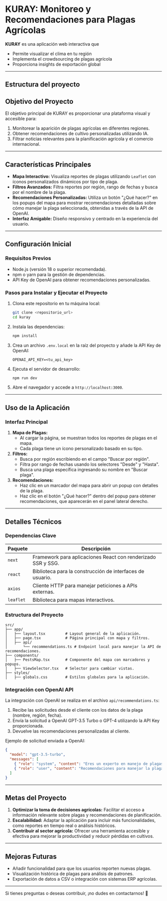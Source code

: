 
# KURAY: Monitoreo y Recomendaciones para Plagas Agrícolas

**KURAY** es una aplicación web interactiva que  
- Permite visualizar el clima en tu región
- Implementa el crowdsourcing de plagas agrícola
- Proporciona insights de exportación global

---

## Estructura del proyecto


## **Objetivo del Proyecto**
El objetivo principal de KURAY es proporcionar una plataforma visual y accesible para:
1. Monitorear la aparición de plagas agrícolas en diferentes regiones.
2. Obtener recomendaciones de cultivo personalizadas utilizando IA.
3. Filtrar noticias relevantes para la planificación agrícola y el comercio internacional.

---

## **Características Principales**
- **Mapa Interactivo:** Visualiza reportes de plagas utilizando `Leaflet` con íconos personalizados dinámicos por tipo de plaga.
- **Filtros Avanzados:** Filtra reportes por región, rango de fechas y busca por el nombre de la plaga.
- **Recomendaciones Personalizadas:** Utiliza un botón "¿Qué hacer?" en los popups del mapa para mostrar recomendaciones detalladas sobre cómo manejar la plaga seleccionada, obtenidas a través de la API de OpenAI.
- **Interfaz Amigable:** Diseño responsivo y centrado en la experiencia del usuario.

---

## **Configuración Inicial**

### **Requisitos Previos**
- Node.js (versión 18 o superior recomendada).
- npm o yarn para la gestión de dependencias.
- API Key de OpenAI para obtener recomendaciones personalizadas.

### **Pasos para Instalar y Ejecutar el Proyecto**
1. Clona este repositorio en tu máquina local:
   ```bash
   git clone <repositorio_url>
   cd kuray
   ```
2. Instala las dependencias:
   ```bash
   npm install
   ```
3. Crea un archivo `.env.local` en la raíz del proyecto y añade la API Key de OpenAI:
   ```plaintext
   OPENAI_API_KEY=<tu_api_key>
   ```
4. Ejecuta el servidor de desarrollo:
   ```bash
   npm run dev
   ```
5. Abre el navegador y accede a `http://localhost:3000`.

---

## **Uso de la Aplicación**

### **Interfaz Principal**
1. **Mapa de Plagas:**
   - Al cargar la página, se muestran todos los reportes de plagas en el mapa.
   - Cada plaga tiene un ícono personalizado basado en su tipo.
2. **Filtros:**
   - Busca por región escribiendo en el campo "Buscar por región".
   - Filtra por rango de fechas usando los selectores "Desde" y "Hasta".
   - Busca una plaga específica ingresando su nombre en "Buscar plaga".
3. **Recomendaciones:**
   - Haz clic en un marcador del mapa para abrir un popup con detalles de la plaga.
   - Haz clic en el botón "¿Qué hacer?" dentro del popup para obtener recomendaciones, que aparecerán en el panel lateral derecho.

---

## **Detalles Técnicos**

### **Dependencias Clave**
| Paquete       | Descripción                                                  |
|---------------|--------------------------------------------------------------|
| `next`        | Framework para aplicaciones React con renderizado SSR y SSG. |
| `react`       | Biblioteca para la construcción de interfaces de usuario.    |
| `axios`       | Cliente HTTP para manejar peticiones a APIs externas.        |
| `leaflet`     | Biblioteca para mapas interactivos.                          |

### **Estructura del Proyecto**
```
src/
├── app/
│   ├── layout.tsx         # Layout general de la aplicación.
│   ├── page.tsx           # Página principal con mapa y filtros.
│   ├── api/
│       └── recommendations.ts # Endpoint local para manejar la API de recomendaciones.
├── components/
│   ├── PestsMap.tsx       # Componente del mapa con marcadores y popups.
│   ├── ViewSelector.tsx   # Selector para cambiar vistas.
├── styles/
│   ├── globals.css        # Estilos globales para la aplicación.
```

### **Integración con OpenAI API**
La integración con OpenAI se realiza en el archivo `api/recommendations.ts`:
1. Recibe las solicitudes desde el cliente con los datos de la plaga (nombre, región, fecha).
2. Envía la solicitud a OpenAI GPT-3.5 Turbo o GPT-4 utilizando la API Key proporcionada.
3. Devuelve las recomendaciones personalizadas al cliente.

Ejemplo de solicitud enviada a OpenAI:
```json
{
  "model": "gpt-3.5-turbo",
  "messages": [
    { "role": "system", "content": "Eres un experto en manejo de plagas agrícolas." },
    { "role": "user", "content": "Recomendaciones para manejar la plaga 'Araña roja' en la región 'Acolla', reportada el 2024-11-16." }
  ]
}
```

---

## **Metas del Proyecto**
1. **Optimizar la toma de decisiones agrícolas:** Facilitar el acceso a información relevante sobre plagas y recomendaciones de planificación.
2. **Escalabilidad:** Adaptar la aplicación para incluir más funcionalidades, como reportes en tiempo real o análisis históricos.
3. **Contribuir al sector agrícola:** Ofrecer una herramienta accesible y efectiva para mejorar la productividad y reducir pérdidas en cultivos.

---

## **Mejoras Futuras**
- Añadir funcionalidad para que los usuarios reporten nuevas plagas.
- Visualización histórica de plagas para análisis de patrones.
- Exportación de datos a CSV o integración con sistemas ERP agrícolas.


---

Si tienes preguntas o deseas contribuir, ¡no dudes en contactarnos! 🚀
